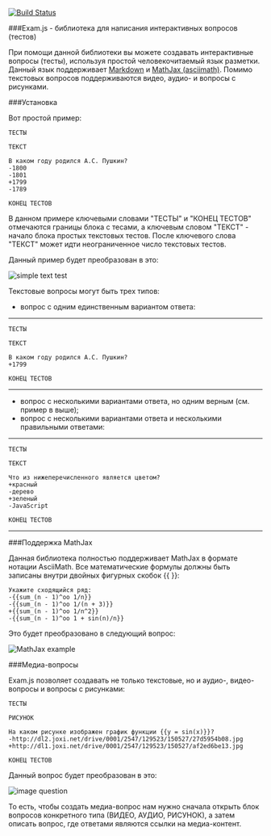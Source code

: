 [![Build Status](https://travis-ci.org/NightingaleStudio/exam.js.svg?branch=master)](https://travis-ci.org/NightingaleStudio/exam.js)

###Exam.js - библиотека для написания интерактивных вопросов (тестов)

При помощи данной библиотеки вы можете создавать интерактивные вопросы (тесты), используя простой человекочитаемый язык разметки. Данный язык поддерживает [Markdown](https://ru.wikipedia.org/wiki/Markdown) и [MathJax (asciimath)](http://asciimath.org/). Помимо текстовых вопросов поддерживаются видео, аудио- и вопросы с рисунками.


###Установка




Вот простой пример:

	ТЕСТЫ

	ТЕКСТ

	В каком году родился А.С. Пушкин?
	-1800
	-1801
	+1799
	-1789

	КОНЕЦ ТЕСТОВ

В данном примере ключевыми словами "ТЕСТЫ" и "КОНЕЦ ТЕСТОВ" отмечаются границы блока с тесами, а ключевым словом "ТЕКСТ" - начало блока простых текстовых тестов. После ключевого слова "ТЕКСТ" может идти неограниченное число текстовых тестов.

Данный пример будет преобразован в это:

![simple text test](http://dl2.joxi.net/drive/0001/2547/129523/150607/8e3abf44db.png)

Текстовые вопросы могут быть трех типов:

- вопрос с одним единственным вариантом ответа:

---

	ТЕСТЫ

	ТЕКСТ

	В каком году родился А.С. Пушкин?
	+1799

	КОНЕЦ ТЕСТОВ
	
---

- вопрос с несколькими вариантами ответа, но одним верным (см. пример в выше);
- вопрос с несколькими вариантами ответа и несколькими правильными ответами:

---

	ТЕСТЫ

	ТЕКСТ

	Что из нижеперечисленного является цветом?
	+красный
	-дерево
	+зеленый
	-JavaScript

	КОНЕЦ ТЕСТОВ
	
---


###Поддержка MathJax

Данная библиотека полностью поддерживает MathJax в формате нотации AsciiMath. Все математические формулы должны быть записаны внутри двойных фигурных скобок {{ }}:

	Укажите сходящийся ряд:
	-{{sum_(n - 1)^oo 1/n}}
	-{{sum_(n - 1)^oo 1/(n + 3)}}
	+{{sum_(n - 1)^oo 1/n^2}}
	-{{sum_(n - 1)^oo 1 + sin(n)/n}}

Это будет преобразовано в следующий вопрос:

![MathJax example](http://dl1.joxi.net/drive/0001/2547/129523/150607/b24fb26017.png)


###Медиа-вопросы

Exam.js позволяет создавать не только текстовые, но и аудио-, видео-вопросы и вопросы с рисунками:

	ТЕСТЫ

	РИСУНОК

	На каком рисунке изображен график функции {{y = sin(x)}}?
	-http://dl2.joxi.net/drive/0001/2547/129523/150527/27d5954b08.jpg
	+http://dl1.joxi.net/drive/0001/2547/129523/150527/af2ed6be13.jpg
	
	КОНЕЦ ТЕСТОВ
	
	
Данный вопрос будет преобразован в это:

![image question](http://dl2.joxi.net/drive/0001/2547/129523/150607/2d3f6b0ec5.png)

То есть, чтобы создать медиа-вопрос нам нужно сначала открыть блок вопросов конкретного типа (ВИДЕО, АУДИО, РИСУНОК), а затем описать вопрос, где ответами являются ссылки на медиа-контент.